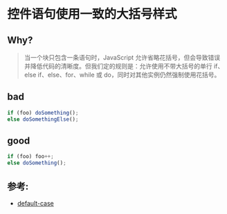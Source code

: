 # 控件语句使用一致的大括号样式

## Why?

> 当一个块只包含一条语句时，JavaScript 允许省略花括号，但会导致错误并降低代码的清晰度。但我们定的规则是：允许使用不带大括号的单行 if、else if、else、for、while 或 do，同时对其他实例仍然强制使用花括号。

## bad

```js
if (foo) doSomething();
else doSomethingElse();
```

## good

```js
if (foo) foo++;
else doSomething();
```

## 参考:

- [default-case](https://eslint.org/docs/rules/default-case)
